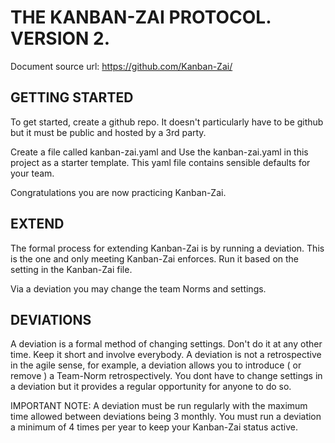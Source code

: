 # THE KANBAN-ZAI PROTOCOL.  VERSION 2.
Document source url: https://github.com/Kanban-Zai/

## GETTING STARTED

To get started, create a github repo.  It doesn't particularly have to be github but it must be public
and hosted by a 3rd party.

Create a file called kanban-zai.yaml and Use the kanban-zai.yaml in this project as a starter template. This yaml file 
contains sensible defaults for your team.

Congratulations you are now practicing Kanban-Zai.

## EXTEND

The formal process for extending Kanban-Zai is by running a deviation. This is the one and only meeting Kanban-Zai 
enforces.  Run it based on the setting in the Kanban-Zai file.

Via a deviation you may change the team Norms and settings.

## DEVIATIONS

A deviation is a formal method of changing settings.  Don't do it at any other time.  Keep it short and involve 
everybody.  A deviation is not a retrospective in the agile sense, for example, a deviation allows you to 
introduce ( or remove ) a Team-Norm retrospectively.  You dont have to change settings in a deviation but it provides a
 regular opportunity for anyone to do so.
 
IMPORTANT NOTE: A deviation must be run regularly with the maximum time allowed between deviations being 3 monthly.  You
                must run a deviation a minimum of 4 times per year to keep your Kanban-Zai status active.
